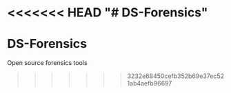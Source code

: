 <<<<<<< HEAD
"# DS-Forensics" 
=======
# DS-Forensics
Open source forensics tools
>>>>>>> 3232e68450cefb352b69e37ec521ab4aefb96697
